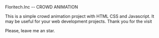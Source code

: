 Floritech.Inc -- CROWD ANIMATION 

This is a simple crowd animation project with HTML CSS and Javascript. 
It may be useful for your web development projects.
Thank you for the visit

Please, leave me an star. 
